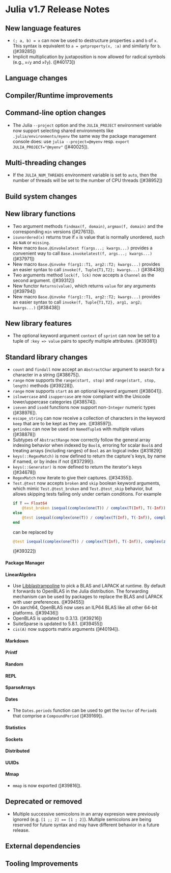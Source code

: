 Julia v1.7 Release Notes
========================

New language features
---------------------

* `(; a, b) = x` can now be used to destructure properties `a` and `b` of `x`. This syntax is equivalent to `a = getproperty(x, :a)`
  and similarly for `b`. ([#39285])
* Implicit multiplication by juxtaposition is now allowed for radical symbols (e.g., `x√y` and `x∛y`). ([#40173])

Language changes
----------------


Compiler/Runtime improvements
-----------------------------


Command-line option changes
---------------------------

* The Julia `--project` option and the `JULIA_PROJECT` environment variable now support selecting shared environments like `.julia/environments/myenv` the same way the package management console does: use `julia --project=@myenv` resp. `export JULIA_PROJECT="@myenv"` ([#40025]).


Multi-threading changes
-----------------------
* If the `JULIA_NUM_THREADS` environment variable is set to `auto`, then the number of threads will be set to the number of CPU threads ([#38952])

Build system changes
--------------------


New library functions
---------------------

* Two argument methods `findmax(f, domain)`, `argmax(f, domain)` and the corresponding `min` versions ([#27613]).
* `isunordered(x)` returns true if `x` is value that is normally unordered, such as `NaN` or `missing`.
* New macro `Base.@invokelatest f(args...; kwargs...)` provides a convenient way to call `Base.invokelatest(f, args...; kwargs...)` ([#37971])
* New macro `Base.@invoke f(arg1::T1, arg2::T2; kwargs...)` provides an easier syntax to call `invoke(f, Tuple{T1,T2}; kwargs...)` ([#38438])
* Two arguments method `lock(f, lck)` now accepts a `Channel` as the second argument. ([#39312])
* New functor `Returns(value)`, which returns `value` for any arguments ([#39794])
* New macro `Base.@invoke f(arg1::T1, arg2::T2; kwargs...)` provides an easier syntax to call `invoke(f, Tuple{T1,T2}, arg1, arg2; kwargs...)` ([#38438])

New library features
--------------------

* The optional keyword argument `context` of `sprint` can now be set to a tuple of `:key => value` pairs to specify multiple attributes. ([#39381])

Standard library changes
------------------------

* `count` and `findall` now accept an `AbstractChar` argument to search for a character in a string ([#38675]).
* `range` now supports the `range(start, stop)` and `range(start, stop, length)` methods ([#39228]).
* `range` now supports `start` as an optional keyword argument ([#38041]).
* `islowercase` and `isuppercase` are now compliant with the Unicode lower/uppercase categories ([#38574]).
* `iseven` and `isodd` functions now support non-`Integer` numeric types ([#38976]).
* `escape_string` can now receive a collection of characters in the keyword
  `keep` that are to be kept as they are. ([#38597]).
* `getindex` can now be used on `NamedTuple`s with multiple values ([#38878])
* Subtypes of `AbstractRange` now correctly follow the general array indexing
  behavior when indexed by `Bool`s, erroring for scalar `Bool`s and treating
  arrays (including ranges) of `Bool` as an logical index ([#31829])
* `keys(::RegexMatch)` is now defined to return the capture's keys, by name if named, or by index if not ([#37299]).
* `keys(::Generator)` is now defined to return the iterator's keys ([#34678])
* `RegexMatch` now iterate to give their captures. ([#34355]).
* `Test.@test` now accepts `broken` and `skip` boolean keyword arguments, which
  mimic `Test.@test_broken` and `Test.@test_skip` behavior, but allows skipping
  tests failing only under certain conditions.  For example
  ```julia
  if T == Float64
      @test_broken isequal(complex(one(T)) / complex(T(Inf), T(-Inf)), complex(zero(T), zero(T)))
  else
      @test isequal(complex(one(T)) / complex(T(Inf), T(-Inf)), complex(zero(T), zero(T)))
  end
  ```
  can be replaced by
  ```julia
  @test isequal(complex(one(T)) / complex(T(Inf), T(-Inf)), complex(zero(T), zero(T))) broken=(T == Float64)
  ```
  ([#39322])

#### Package Manager


#### LinearAlgebra

* Use [Libblastrampoline](https://github.com/staticfloat/libblastrampoline/) to pick a BLAS and LAPACK at runtime. By default it forwards to OpenBLAS in the Julia distribution. The forwarding mechanism can be used by packages to replace the BLAS and LAPACK with user preferences. ([#39455])
* On aarch64, OpenBLAS now uses an ILP64 BLAS like all other 64-bit platforms. ([#39436])
* OpenBLAS is updated to 0.3.13. ([#39216])
* SuiteSparse is updated to 5.8.1. ([#39455])
* `cis(A)` now supports matrix arguments ([#40194]).

#### Markdown


#### Printf


#### Random


#### REPL


#### SparseArrays


#### Dates

* The `Dates.periods` function can be used to get the `Vector` of `Period`s that comprise a `CompoundPeriod` ([#39169]).

#### Statistics


#### Sockets


#### Distributed


#### UUIDs


#### Mmap

* `mmap` is now exported ([#39816]).


Deprecated or removed
---------------------
- Multiple successive semicolons in an array expresion were previously ignored (e.g. `[1 ;; 2] == [1 ; 2]`). Multiple semicolons are being reserved for future syntax and may have different behavior in a future release.


External dependencies
---------------------


Tooling Improvements
---------------------


<!--- generated by NEWS-update.jl: -->
